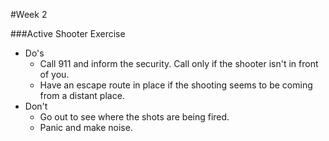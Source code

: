 #Week 2

###Active Shooter Exercise
- Do's
  - Call 911 and inform the security. Call only if the shooter isn't in front of you.
  - Have an escape route in place if the shooting seems to be coming from a distant place. 
- Don't
  - Go out to see where the shots are being fired.  
  - Panic and make noise.
